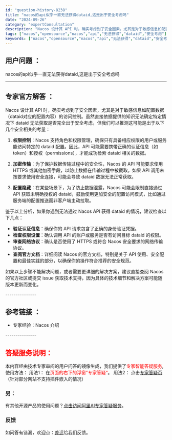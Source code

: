 ```yaml
---
id: "question-history-8238"
title: "nacos的api似乎一直无法获得dataid,这是出于安全考虑吗"
date: "2024-09-26"
category: "expertConsultation"
description: "Nacos 设计其 API 时，确实考虑到了安全因素，尤其是对于敏感信息如配置数据（dataid对应的配置内容）的访问控制。虽然直接依据提供的知识无法确定特定情况下 dataid 无法获取是否完全出于安全考虑，但我们可以推测这可能是出于以下几个安全相关的考量：1. **权限控制**：Nacos 支持"
tags: ["nacos","opensource","nacos","api","无法获得","dataid","安全考虑"]
keywords: ["nacos","opensource","nacos","api","无法获得","dataid","安全考虑"]
---
```


## 用户问题 ： 
 nacos的api似乎一直无法获得dataid,这是出于安全考虑吗  

---------------
## 专家官方解答 ：

Nacos 设计其 API 时，确实考虑到了安全因素，尤其是对于敏感信息如配置数据（dataid对应的配置内容）的访问控制。虽然直接依据提供的知识无法确定特定情况下 dataid 无法获取是否完全出于安全考虑，但我们可以推测这可能是出于以下几个安全相关的考量：

1. **权限控制**：Nacos 支持角色和权限管理，确保只有具备相应权限的用户或服务能访问特定的 dataid 配置。因此，API 可能需要携带正确的认证信息（如 token）和授权（permissions），才能成功检索 dataid 相关的数据。

2. **加密传输**：为了保护数据传输过程中的安全性，Nacos 的 API 可能要求使用 HTTPS 或其他加密手段，以防止数据在传输过程中被截取。如果 API 调用未按要求使用安全连接，可能会导致 dataid 数据无法正常获取。

3. **配置隐藏**：在某些场景下，为了防止数据泄露，Nacos 可能会限制直接通过 API 获取未明确授权的 dataid，鼓励使用更加安全的配置访问模式，比如通过服务端的配置推送而非客户端主动拉取。

鉴于以上分析，如果你遇到无法通过 Nacos API 获得 dataid 的情况，建议检查以下几点：

- **验证认证信息**：确保你的 API 请求包含了正确的身份验证凭据。
- **检查权限设置**：确认调用 API 的账户或服务是否有访问目标 dataid 的权限。
- **审查网络协议**：确认是否使用了 HTTPS 或符合 Nacos 安全要求的网络传输协议。
- **查阅官方文档**：详细阅读 Nacos 的官方文档，特别是关于 API 使用、安全配置和最佳实践的部分，以确保你的操作符合推荐的安全规范。

如果以上步骤不能解决问题，或者需要更详细的解决方案，建议直接查阅 Nacos 的官方社区或提交 issue 获取技术支持，因为具体的技术细节和解决方案可能随版本更新而变化。


<font color="#949494">---------------</font> 


## 参考链接 ：

* 专家经验：Nacos 介绍 


 <font color="#949494">---------------</font> 
 


## <font color="#FF0000">答疑服务说明：</font> 

本内容经由技术专家审阅的用户问答的镜像生成，我们提供了<font color="#FF0000">专家智能答疑服务</font>,使用方法：
用法1： 在<font color="#FF0000">页面的右下的浮窗”专家答疑“</font>。
用法2： 点击[专家答疑页](https://answer.opensource.alibaba.com/docs/intro)（针对部分网站不支持插件嵌入的情况）
### 另：


有其他开源产品的使用问题？[点击访问阿里AI专家答疑服务](https://answer.opensource.alibaba.com/docs/intro)。
### 反馈
如问答有错漏，欢迎点：[差评](https://ai.nacos.io/user/feedbackByEnhancerGradePOJOID?enhancerGradePOJOId=13590)给我们反馈。
